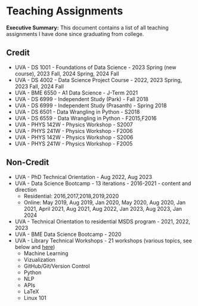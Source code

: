 # Teaching Assignments
**Executive Summary:** This document contains a list of all teaching assignments I have done since graduating from college.

## Credit
* UVA - DS 1001 - Foundations of Data Science - 2023 Spring (new course), 2023 Fall, 2024 Spring, 2024 Fall
* UVA - DS 4002 - Data Science Project Course - 2022, 2023 Spring, 2023 Fall, 2024 Fall
* UVA - BME 6550 - A1 Data Science - J-Term 2021
* UVA - DS 6999 - Independent Study (Park) - Fall 2018
* UVA - DS 6999 - Independent Study (Prasanth) - Spring 2018
* UVA - DS 6501 - Data Wrangling in Python - S2018
* UVA - DS 6559 - Data Wrangling in Python - F2015,F2016
* UVA - PHYS 142W - Physics Workshop - S2007
* UVA - PHYS 241W - Physics Workshop - F2006
* UVA - PHYS 142W - Physics Workshop - S2006
* UVA - PHYS 241W - Physics Workshop - F2005

## Non-Credit

* UVA - PhD Technical Orientation - Aug 2022, Aug 2023
* UVA - Data Science Bootcamp - 13 iterations - 2016-2021 - content and direction
    * Residential: 2016,2017,2018,2019,2020
    * Online: May 2019, Aug 2019, Jan 2020, May 2020, Aug 2020, Jan 2021, April 2021, Aug 2021, Aug 2022, Jan 2023, Aug 2023, Jan 2024
* UVA - Technical Orientation to residential MSDS program - 2021, 2022, 2023
* UVA - BME Data Science Bootcamp - 2020
* UVA - Library Technical Workshops - 21 workshops (various topics, see below and [here](https://data.library.virginia.edu/training/past-workshops/))
  * Machine Learning
  * Vizualization
  * GitHub/Git/Version Control
  * Python
  * NLP
  * APIs
  * LaTeX
  * Linux 101
